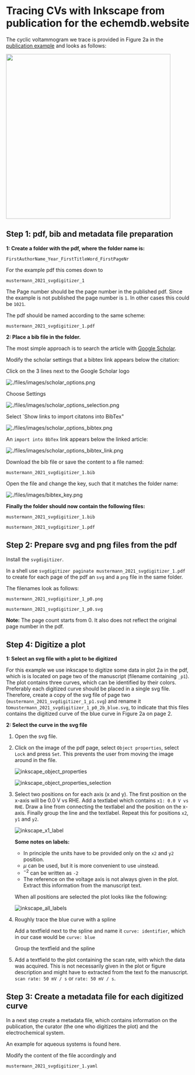 # Tracing CVs with Inkscape from publication for the echemdb.website

The cyclic voltammogram we trace is provided in Figure 2a in the [publication example](publication_example.pdf) and looks as follows:

[<img src="sample_data_2.png" width="450"/>](sample_data_2.png)

## Step 1: pdf, bib and metadata file preparation

**1: Create a folder with the pdf, where the folder name is:**

`FirstAuthorName_Year_FirstTitleWord_FirstPageNr`

For the example pdf this comes down to

`mustermann_2021_svgdigitizer_1`

The Page number should be the page number in the published pdf. Since the example is not published the page number is `1`. In other cases this could be `1021`.

The pdf should be named according to the same scheme:

`mustermann_2021_svgdigitizer_1.pdf`

**2: Place a bib file in the folder.**

The most simple approach is to search the article with [Google Scholar](http://scholar.google.com/).

Modify the scholar settings that a bibtex link appears below the citation:

Click on the 3 lines next to the Google Scholar logo

![./files/images/scholar_options.png](files/images/scholar_options.png)

Choose Settings

![./files/images/scholar_options_selection.png](files/images/scholar_options_selection.png)

Select `Show links to import citatons into BibTex"

![./files/images/scholar_options_bibtex.png](files/images/scholar_options_bibtex.png)

An `import into BbTex` link appears below the linked article:

![./files/images/scholar_options_bibtex_link.png](files/images/scholar_options_bibtex_link.png)

Download the bib file or save the content to a file named:

`mustermann_2021_svgdigitizer_1.bib`

Open the file and change the key, such that it matches the folder name:

![./files/images/bibtex_key.png](./files/images/bibtex_key.png)  



**Finally the folder should now contain the following files:**

`mustermann_2021_svgdigitizer_1.bib`

`mustermann_2021_svgdigitizer_1.pdf`



## Step 2: Prepare svg and png files from the pdf

Install the `svgdigitizer`.

In a shell use `svgdigitizer paginate mustermann_2021_svgdigitizer_1.pdf` to create for each page of the pdf an `svg` and a `png` file in the same folder.

The filenames look as follows:

`mustermann_2021_svgdigitizer_1_p0.png`

`mustermann_2021_svgdigitizer_1_p0.svg`

**Note:** The page count starts from 0. It also does not reflect the original page number in the pdf.

## Step 4: Digitize a plot

**1: Select an svg file with a plot to be digitized**

For this example we use inkscape to digitize some data in plot 2a in the pdf, which is is located on page two of the manuscript (filename containing `_p1`). The plot contains three curves, which can be identified by their colors. Preferably each digitized curve should be placed in a single svg file. Therefore, create a copy of the svg file of page two (`mustermann_2021_svgdigitizer_1_p1.svg`) and rename it to`mustermann_2021_svgdigitizer_1_p0_2b_blue.svg`, to indicate that this files contains the digitized curve of the blue curve in Figure 2a on page 2. 

 **2: Select the curve in the svg file**

1. Open the svg file.

2. Click on the image of the pdf page, select `Object properties`, select `Lock` and press `Set`. This prevents the user from moving the image around in the file.

   ![inkscape_object_properties](files/images/inkscape_object_properties.png)

   ![inkscape_object_properties_selection](files/images/inkscape_object_properties_selection.png)

3. Select two positions on for each axis (x and y). The first position on the x-axis will be 0.0 V vs RHE. Add a textlabel which contains `x1: 0.0 V vs RHE`. Draw a line from connecting the textlabel and the position on the x-axis. Finally group the line and the textlabel. Repeat this for positions `x2`, `y1` and `y2`.

   ![inkscape_x1_label](files/images/inkscape_x1_label.png)

   **Some notes on labels:**

   * In principle the units have to be provided only on the `x2` and `y2` position. 
   * $\mu$ can be used, but it is more convenient to use `u`instead.
   * $^{-2}$ can be written as `-2`
   * The reference on the voltage axis is not always given in the plot. Extract this information from the manuscript text.

   

   When all positions are selected the plot looks like the following:

   ![inkscape_all_labels](files/images/inkscape_all_labels.png)

4. Roughly trace the blue curve with a spline

   Add a textfield next to the spline and name it `curve: identifier`, which in our case would be `curve: blue`

   Group the textfield and the spline

5. Add a textfield to the plot containing the scan rate, with which the data was acquired. This is not necessarily given in the plot or figure description and might have to extracted from the text fo the manuscript. `scan rate: 50 mV / s` or `rate: 50 mV / s`.



## Step 3: Create a metadata file for each digitized curve

In a next step create a metadata file, which contains information on the publication, the curator (the one who digitizes the plot) and the electrochemical system.

An example for aqueous systems is found here.

Modify the content of the file accordingly and 



`mustermann_2021_svgdigitizer_1.yaml`





